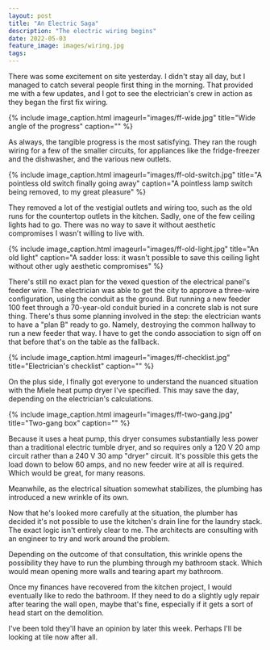 ```yaml
---
layout: post
title: "An Electric Saga"
description: "The electric wiring begins"
date: 2022-05-03
feature_image: images/wiring.jpg
tags: 
---
```


There was some excitement on site yesterday. I didn't stay all day, but I managed to catch several people first thing in the morning. That provided me with a few updates, and I got to see the electrician's crew in action as they began the first fix wiring.

<!--more-->

{% include image_caption.html imageurl="images/ff-wide.jpg" title="Wide angle of the progress" caption="" %}

As always, the tangible progress is the most satisfying. They ran the rough wiring for a few of the smaller circuits, for appliances like the fridge-freezer and the dishwasher, and the various new outlets.

{% include image_caption.html imageurl="images/ff-old-switch.jpg" title="A pointless old switch finally going away" caption="A pointless lamp switch being removed, to my great pleasure" %}

They removed a lot of the vestigial outlets and wiring too, such as the old runs for the countertop outlets in the kitchen. Sadly, one of the few ceiling lights had to go. There was no way to save it without aesthetic compromises I wasn't willing to live with.

{% include image_caption.html imageurl="images/ff-old-light.jpg" title="An old light" caption="A sadder loss: it wasn't possible to save this ceiling light without other ugly aesthetic compromises" %}

There's still no exact plan for the vexed question of the electrical panel's feeder wire. The electrician was able to get the city to approve a three-wire configuration, using the conduit as the ground. But running a new feeder 100 feet through a 70-year-old conduit buried in a concrete slab is not sure thing. There's thus some planning involved in the step: the electrician wants to have a "plan B" ready to go. Namely, destroying the common hallway to run a new feeder that way. I have to get the condo association to sign off on that before that's on the table as the fallback.

{% include image_caption.html imageurl="images/ff-checklist.jpg" title="Electrician's checklist" caption="" %}

On the plus side, I finally got everyone to understand the nuanced situation with the Miele heat pump dryer I've specified. This may save the day, depending on the electrician's calculations.

{% include image_caption.html imageurl="images/ff-two-gang.jpg" title="Two-gang box" caption="" %}

Because it uses a heat pump, this dryer consumes substantially less power than a traditional electric tumble dryer, and so requires only a 120 V 20 amp circuit rather than a 240 V 30 amp "dryer" circuit. It's possible this gets the load down to below 60 amps, and no new feeder wire at all is required. Which would be great, for many reasons.

Meanwhile, as the electrical situation somewhat stabilizes, the plumbing has introduced a new wrinkle of its own.

Now that he's looked more carefully at the situation, the plumber has decided it's not possible to use the kitchen's drain line for the laundry stack. The exact logic isn't entirely clear to me. The architects are consulting with an engineer to try and work around the problem.

Depending on the outcome of that consultation, this wrinkle opens the possibility they have to run the plumbing through my bathroom stack. Which would mean opening more walls and tearing apart my bathroom.

Once my finances have recovered from the kitchen project, I would eventually like to redo the bathroom. If they need to do a slightly ugly repair after tearing the wall open, maybe that's fine, especially if it gets a sort of head start on the demolition.

I've been told they'll have an opinion by later this week. Perhaps I'll be looking at tile now after all.
